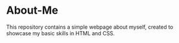 # About-Me
This repository contains a simple webpage about myself, created to showcase my basic skills in HTML and CSS.
